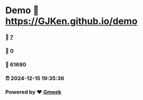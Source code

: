 # Demo :link: https://GJKen.github.io/demo 
### :page_facing_up: [7](https://GJKen.github.io/demo/tag.html) 
### :speech_balloon: 0 
### :hibiscus: 61690 
### :alarm_clock: 2024-12-15 19:35:36 
### Powered by :heart: [Gmeek](https://github.com/Meekdai/Gmeek)
